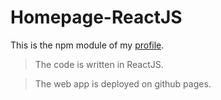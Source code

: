 # Homepage-ReactJS
This is the npm module of my [profile](https://nayakrahul.github.io).


> The code is written in ReactJS.

> The web app is deployed on github pages.
